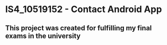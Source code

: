 # IS4_10519152 - Contact Android App

## This project was created for fulfilling my final exams in the university
